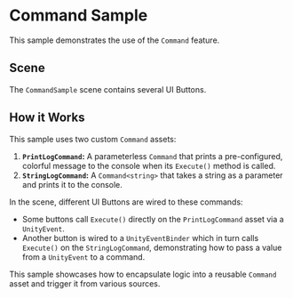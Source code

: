 # Command Sample

This sample demonstrates the use of the `Command` feature.

## Scene

The `CommandSample` scene contains several UI Buttons.

## How it Works

This sample uses two custom `Command` assets:

1.  **`PrintLogCommand`:** A parameterless `Command` that prints a pre-configured, colorful message to the console when its `Execute()` method is called.
2.  **`StringLogCommand`:** A `Command<string>` that takes a string as a parameter and prints it to the console.

In the scene, different UI Buttons are wired to these commands:

*   Some buttons call `Execute()` directly on the `PrintLogCommand` asset via a `UnityEvent`.
*   Another button is wired to a `UnityEventBinder` which in turn calls `Execute()` on the `StringLogCommand`, demonstrating how to pass a value from a `UnityEvent` to a command.

This sample showcases how to encapsulate logic into a reusable `Command` asset and trigger it from various sources.
